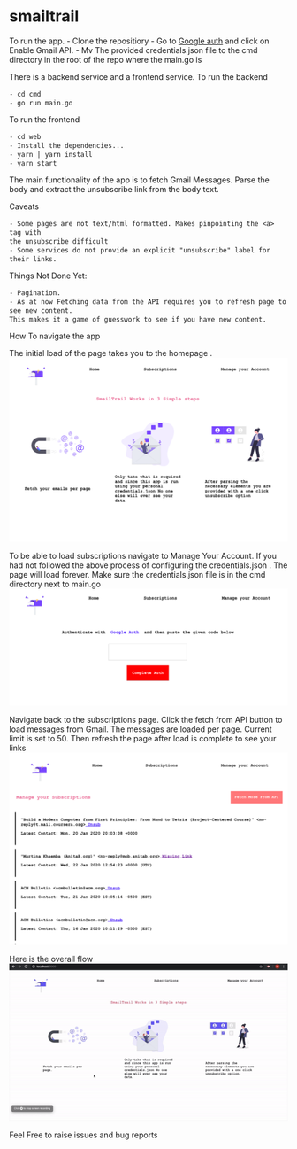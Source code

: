 # smailtrail

To run the app. - Clone the repositiory - Go to [Google auth](https://developers.google.com/gmail/api/quickstart/go) and click on Enable Gmail API. - Mv The provided credentials.json file to the cmd directory in the root of the repo where the main.go is

There is a backend service and a frontend service. To run the backend

    - cd cmd
    - go run main.go

To run the frontend

    - cd web
    - Install the dependencies...
    - yarn | yarn install
    - yarn start

The main functionality of the app is to fetch Gmail Messages. Parse the body and extract the unsubscribe link from the body text.

Caveats

    - Some pages are not text/html formatted. Makes pinpointing the <a> tag with
    the unsubscribe difficult
    - Some services do not provide an explicit "unsubscribe" label for their links.

Things Not Done Yet:

    - Pagination.
    - As at now Fetching data from the API requires you to refresh page to see new content.
    This makes it a game of guesswork to see if you have new content.

How To navigate the app

The initial load of the page takes you to the homepage .
![Homepage Screenshot](/screenshots/home.png)

To be able to load subscriptions navigate to Manage Your Account. If you had not followed the above
process of configuring the credentials.json . The page will load forever. Make sure the credentials.json
file is in the cmd directory next to main.go
![Authpage Screenshot](/screenshots/auth.png)

Navigate back to the subscriptions page. Click the fetch from API button to load messages from Gmail.
The messages are loaded per page. Current limit is set to 50. Then refresh the page after load is complete
to see your links
![Authpage Screenshot](/screenshots/subs.png)

Here is the overall flow
![Overall Flow](/screenshots/smailtrail.gif)

Feel Free to raise issues and bug reports
